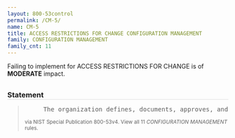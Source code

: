 ```yaml
---
layout: 800-53control
permalink: /CM-5/
name: CM-5
title: ACCESS RESTRICTIONS FOR CHANGE CONFIGURATION MANAGEMENT
family: CONFIGURATION MANAGEMENT
family_cnt: 11
---
```

<p class="text-warning">Failing to implement for ACCESS RESTRICTIONS FOR CHANGE is of <b>MODERATE</b> impact.</p>

<h3 style="border-bottom:1px solid #ddd;margin:30px 0 8px 0;">Statement</h3>
<blockquote>
<pre>     The organization defines, documents, approves, and enforces physical and logical access restrictions associated with changes to the information system. 
</pre>
<p><small>via NIST Special Publication 800-53v4. View all 11 <i>CONFIGURATION MANAGEMENT</i> rules. <a href="/cce/ssg/group/$Group_id"><span class="glyphicon glyphicon-link"></span></a> </small></p>
</blockquote>

